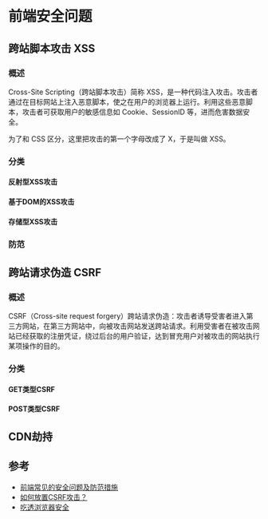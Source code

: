 # 前端安全问题

## 跨站脚本攻击 XSS

### 概述

Cross-Site Scripting（跨站脚本攻击）简称 XSS，是一种代码注入攻击。攻击者通过在目标网站上注入恶意脚本，使之在用户的浏览器上运行。利用这些恶意脚本，攻击者可获取用户的敏感信息如 Cookie、SessionID 等，进而危害数据安全。

为了和 CSS 区分，这里把攻击的第一个字母改成了 X，于是叫做 XSS。

### 分类

#### 反射型XSS攻击

#### 基于DOM的XSS攻击

#### 存储型XSS攻击

### 防范

## 跨站请求伪造 CSRF

### 概述

CSRF（Cross-site request forgery）跨站请求伪造：攻击者诱导受害者进入第三方网站，在第三方网站中，向被攻击网站发送跨站请求。利用受害者在被攻击网站已经获取的注册凭证，绕过后台的用户验证，达到冒充用户对被攻击的网站执行某项操作的目的。

### 分类

#### GET类型CSRF

#### POST类型CSRF

## CDN劫持

## 参考

+ [前端常见的安全问题及防范措施](https://segmentfault.com/a/1190000041454108)
+ [如何放置CSRF攻击？](https://tech.meituan.com/2018/10/11/fe-security-csrf.html)
+ [吃透浏览器安全](https://juejin.cn/post/6991888178890145828)


